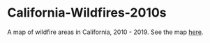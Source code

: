 # California-Wildfires-2010s
A map of wildfire areas in California, 2010 - 2019. See the map [here](https://jebowe3.github.io/California-Wildfires-2010s/).
